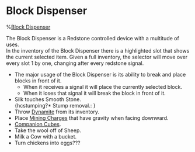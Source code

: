 # Block Dispenser

%[Block Dispenser](block:betterwithmods:block_dispenser)

The Block Dispenser is a Redstone controlled device with a multitude of uses.  
In the inventory of the Block Dispenser there is a highlighted slot that shows the current selected item. Given a full inventory, the selector will move over every slot 1 by one, changing after every redstone signal.

* The major usage of the Block Dispenser is its ability to break and place blocks in front of it. 
    * When it receives a signal it will place the currently selected block.  
    * When it loses that signal it will break the block in front of it.
* Silk touches Smooth Stone.  
{hcstumping?* Stump removal.: }
* Throw [Dynamite](../items/dynamite.md) from its inventory.
* Place [Mining Charges](mining_charge.md) that have gravity when facing downward.
* [Companion Cubes](companion_cube.md).
* Take the wool off of Sheep.
* Milk a Cow with a bucket.
* Turn chickens into eggs???